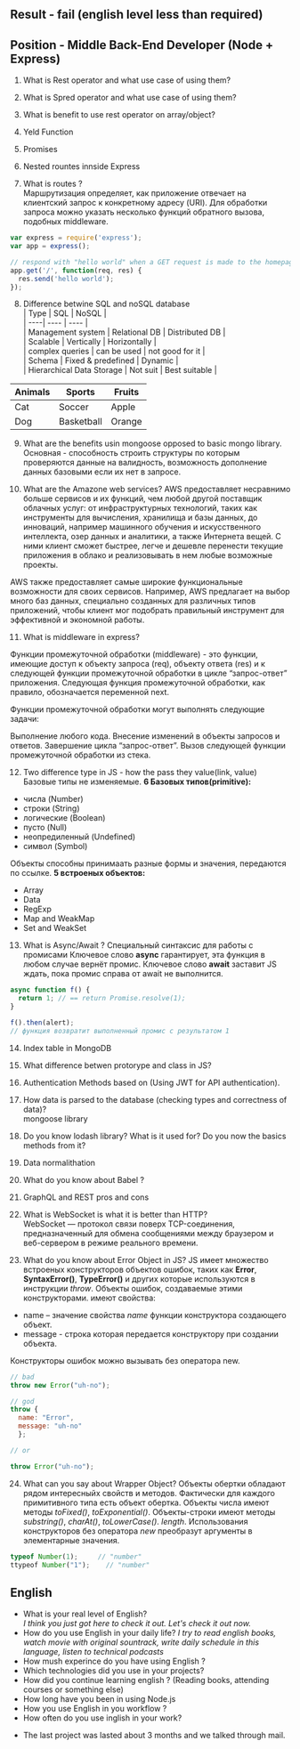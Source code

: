 ## Result - fail (english level less than required)

## Position - Middle Back-End Developer (Node + Express)

1. What is Rest operator and what use case of using them? 

2. What is Spred operator and what use case of using them? 

3. What is benefit to use rest operator on array/object?

4. Yeld Function 

5. Promises

6. Nested rountes innside Express

7. What is routes ?  
Маршрутизация определяет, как приложение отвечает на клиентский запрос к конкретному адресу (URI).
Для обработки запроса можно указать несколько функций обратного вызова, подобных middleware.
```js
var express = require('express');
var app = express();

// respond with "hello world" when a GET request is made to the homepage
app.get('/', function(req, res) {
  res.send('hello world');
});
```
8. Difference betwine SQL and noSQL database  
| Type | SQL | NoSQL |  
| ----| ---- | ---- |  
| Management system         | Relational DB      | Distributed DB   |  
| Scalable                  | Vertically         | Horizontally     |  
| complex queries           | can be used        | not good for it  |  
| Schema                    | Fixed & predefined | Dynamic          |  
| Hierarchical Data Storage | Not suit           | Best suitable    |


| __Animals__ | __Sports__ | __Fruits__ |
|-------------|------------|------------|
| Cat         | Soccer     | Apple      |
| Dog         | Basketball | Orange     |

9. What are the benefits usin mongoose opposed to basic mongo library.
Основная - способность строить структуры по которым проверяются данные на валидность, возможность дополнение данных базовыми если их нет в запросе. 

10. What are the Amazone web services?
AWS предоставляет несравнимо больше сервисов и их функций, чем любой другой поставщик облачных услуг: от инфраструктурных технологий, таких как инструменты для вычисления, хранилища и базы данных, до инноваций, например машинного обучения и искусственного интеллекта, озер данных и аналитики, а также Интернета вещей. С ними клиент сможет быстрее, легче и дешевле перенести текущие приложения в облако и реализовывать в нем любые возможные проекты.

AWS также предоставляет самые широкие функциональные возможности для своих сервисов. Например, AWS предлагает на выбор много баз данных, специально созданных для различных типов приложений, чтобы клиент мог подобрать правильный инструмент для эффективной и экономной работы.

11. What is middleware in express?

Функции промежуточной обработки (middleware) - это функции, имеющие доступ к объекту запроса (req), объекту ответа (res) и к следующей функции промежуточной обработки в цикле “запрос-ответ” приложения. Следующая функция промежуточной обработки, как правило, обозначается переменной next.

Функции промежуточной обработки могут выполнять следующие задачи:

Выполнение любого кода.
Внесение изменений в объекты запросов и ответов.
Завершение цикла “запрос-ответ”.
Вызов следующей функции промежуточной обработки из стека.

12. Two difference type in JS - how the pass they value(link, value)
Базовые типы не изменяемые.
**6 Базовых типов(primitive):**
- числа (Number)
- строки (String)
- логические (Boolean)
- пусто (Null)
- неопредиленный (Undefined)
- символ (Symbol)

Объекты способны принимаать разные формы и значения, передаются по ссылке.
**5 встроеных объектов:**
- Array
- Data
- RegExp
- Map and WeakMap
- Set and WeakSet


13. What is Async/Await ?
Специальный синтаксис для работы с промисами
Ключевое слово __async__ гарантирует, эта функция в любом случае вернёт промис.
Ключевое слово __await__ заставит JS ждать, пока промис справа от await не выполнится.  
```js
async function f() {
  return 1; // == return Promise.resolve(1);
}

f().then(alert);
// функция возвратит выполненный промис с результатом 1
```


14. Index table in MongoDB

15. What difference betwen protorype and class in JS?

16. Authentication Methods based on (Using JWT for API authentication).

17. How data is parsed to the database (checking types and correctness of data)?  
mongoose library 

18. Do you know lodash library? What is it used for? Do you now the basics methods from it?

19. Data normalithation 

20. What do you know about Babel ?

21. GraphQL and REST pros and cons 

22. What is WebSocket is what it is better than HTTP?  
WebSocket — протокол связи поверх TCP-соединения, предназначенный для обмена сообщениями между браузером и веб-сервером в режиме реального времени.  

23. What do you know about Error Object in JS? 
JS имеет множество встроеных конструкторов объектов ошибок, таких как __Error__, __SyntaxError()__, __TypeError()__ и других которые используются в инструкции _throw_.
Объекты ошибок, создаваемые этими конструкторами. имеют свойства:
- name – значение свойства _name_ функции конструктора создающего объект. 
- message - строка которая передается конструктору при создании объекта.

Конструкторы ошибок можно вызывать без оператора new.
```js
// bad 
throw new Error("uh-no");

// god 
throw {
  name: "Error",
  message: "uh-no"
  };

// or 

throw Error("uh-no");
```

24. What can you say about Wrapper Object? 
Объекты обертки обладают рядом интересныйх свойств и методов. Фактически для каждого примитивного типа есть объект обертка. Объекты числа имеют методы _toFixed()_, _toExponential()_. Объекты-строки имеют методы _substring()_, _charAt()_, _toLowerCase()_. _length_.
Использования конструкторов без оператора _new_ преобразут аргументы в элементарные значения.
```js 
typeof Number(1);     // "number"
ttypeof Number("1");    // "number"
```

## English
- What is your real level of English?  
*I think you just got here to check it out. Let's check it out now.* 
- How do you use English in your daily life? 
*I try to read english books, watch movie with original sountrack, write daily schedule in this language, listen to technical podcasts*  
- How mush experince do you have using English ?  
- Which technologies did you use in your projects?  
- How did you continue learning english ? (Reading books, attending courses or something else)  
- How long have you been in using Node.js  
- How you use English in you workflow ?   
- How often do you use inglish in your work? 
* The last project was lasted about 3 months and we talked through mail. 



